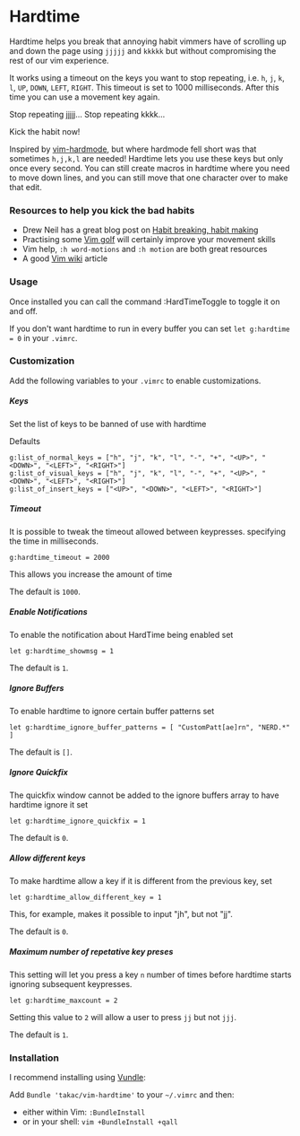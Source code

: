 # Hardtime

Hardtime helps you break that annoying habit vimmers have of scrolling up and
down the page using `jjjjj` and `kkkkk` but without compromising the rest of our vim
experience.

It works using a timeout on the keys you want to stop repeating, i.e. `h`, `j`, `k`, `l`, `UP`, `DOWN`, `LEFT`, `RIGHT`.
This timeout is set to 1000 milliseconds. After this time you can use a movement key again.

Stop repeating jjjjj...
Stop repeating kkkk...

Kick the habit now!

Inspired by [vim-hardmode](https://github.com/wikitopian/hardmode), but where
hardmode fell short was that sometimes `h,j,k,l` are needed! Hardtime lets you use
these keys but only once every second. You can still create macros in hardtime
where you need to move down lines, and you can still move that one character
over to make that edit.

### Resources to help you kick the bad habits

- Drew Neil has a great blog post on [Habit breaking, habit making](http://vimcasts.org/blog/2013/02/habit-breaking-habit-making/)
- Practising some [Vim golf](http://vimgolf.com/) will certainly improve your movement skills
- Vim help, `:h word-motions` and `:h motion` are both great resources
- A good [Vim wiki](http://vim.wikia.com/wiki/Moving_around) article

### Usage

Once installed you can call the command :HardTimeToggle to toggle it on and off.

If you don't want hardtime to run in every buffer you can set `let
g:hardtime = 0` in your `.vimrc`.

### Customization
Add the following variables to your `.vimrc` to enable customizations.
##### Keys
Set the list of keys to be banned of use with hardtime

Defaults

	g:list_of_normal_keys = ["h", "j", "k", "l", "-", "+", "<UP>", "<DOWN>", "<LEFT>", "<RIGHT>"]
	g:list_of_visual_keys = ["h", "j", "k", "l", "-", "+", "<UP>", "<DOWN>", "<LEFT>", "<RIGHT>"]
	g:list_of_insert_keys = ["<UP>", "<DOWN>", "<LEFT>", "<RIGHT>"]

##### Timeout
It is possible to tweak the timeout allowed between keypresses. specifying
the time in milliseconds.

    g:hardtime_timeout = 2000

This allows you increase the amount of time

The default is `1000`.

##### Enable Notifications
To enable the notification about HardTime being enabled set

    let g:hardtime_showmsg = 1

The default is `1`.

##### Ignore Buffers
To enable hardtime to ignore certain buffer patterns set

    let g:hardtime_ignore_buffer_patterns = [ "CustomPatt[ae]rn", "NERD.*" ]

The default is `[]`.

##### Ignore Quickfix
The quickfix window cannot be added to the ignore buffers array to have hardtime ignore it set

    let g:hardtime_ignore_quickfix = 1

The default is `0`.

##### Allow different keys
To make hardtime allow a key if it is different from the previous key, set

    let g:hardtime_allow_different_key = 1

This, for example, makes it possible to input "jh", but not "jj".

The default is `0`.

##### Maximum number of repetative key preses
This setting will let you press a key `n` number of times before
hardtime starts ignoring subsequent keypresses.

    let g:hardtime_maxcount = 2

Setting this value to `2` will allow a user to press `jj` but not `jjj`.

The default is `1`.


### Installation
I recommend installing using [Vundle](https://github.com/gmarik/vundle):

Add `Bundle 'takac/vim-hardtime'` to your `~/.vimrc` and then:

* either within Vim: `:BundleInstall`
* or in your shell: `vim +BundleInstall +qall`

